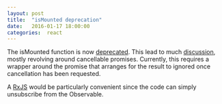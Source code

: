 ```yaml
---
layout: post
title:  "isMounted deprecation"
date:   2016-01-17 18:00:00
categories:  react 
---
```



The isMounted function is now [deprecated](http://facebook.github.io/react/blog/2015/12/16/ismounted-antipattern.html).
This lead to much [discussion](https://github.com/facebook/react/issues/3417), 
mostly revolving around cancellable promises. Currently, this requires a wrapper around the promise that arranges 
for the result to ignored once cancellation has been requested.

A [RxJS](http://reactivex.io/) would be particularly convenient since the code can simply unsubscribe from the Observable. 








